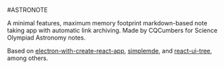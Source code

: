 #ASTRONOTE

A minimal features, maximum memory footprint markdown-based note taking app with automatic link archiving.
Made by CQCumbers for Science Olympiad Astronomy notes.

Based on [electron-with-create-react-app](https://medium.freecodecamp.com/building-an-electron-application-with-create-react-app-97945861647c#.ze6c9qin1), [simplemde](https://github.com/benrlodge/react-simplemde-editor), and [react-ui-tree](https://github.com/nikita-sunwind/react-ui-tree), among others.

